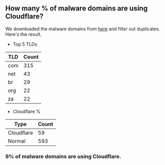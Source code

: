 ## How many % of malware domains are using Cloudflare?


We downloaded the malware domains from [here](https://urlhaus.abuse.ch) and filter out duplicates.
Here's the result.


[//]: # (start replacement)


- Top 5 TLDs

| TLD | Count |
| --- | --- |
| com | 315 |
| net | 43 |
| br | 29 |
| org | 22 |
| za | 22 |


- Cloudflare %

| Type | Count |
| --- | --- |
| Cloudflare | 59 |
| Normal | 593 |


### 9% of malware domains are using Cloudflare.